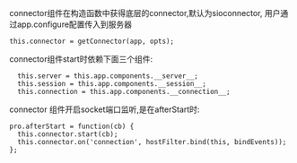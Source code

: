 connector组件在构造函数中获得底层的connector,默认为sioconnector, 用户通过app.configure配置传入到服务器
```
this.connector = getConnector(app, opts);
```

connector组件start时依赖下面三个组件:
```
  this.server = this.app.components.__server__;
  this.session = this.app.components.__session__;
  this.connection = this.app.components.__connection__;
```

connector 组件开启socket端口监听,是在afterStart时:
```
pro.afterStart = function(cb) {
  this.connector.start(cb);
  this.connector.on('connection', hostFilter.bind(this, bindEvents));
};
```

